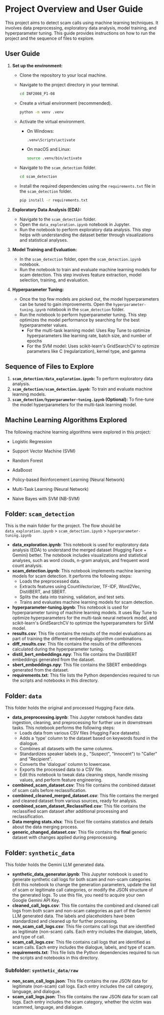 # Project Overview and User Guide

This project aims to detect scam calls using machine learning techniques. It involves data preprocessing, exploratory data analysis, model training, and hyperparameter tuning. This guide provides instructions on how to run the project and the sequence of files to explore.

## User Guide

1.  **Set up the environment:**

    *   Clone the repository to your local machine.
    *   Navigate to the project directory in your terminal.

        ```bash
        cd INF2008_P1-08
        ```
    *   Create a virtual environment (recommended).

        ```bash
        python -m venv .venv
        ```
    *   Activate the virtual environment.

        *   On Windows:

            ```bash
            .venv\Scripts\activate
            ```
        *   On macOS and Linux:

            ```bash
            source .venv/bin/activate
            ```
    *   Navigate to the `scam_detection` folder.

        ```bash
        cd scam_detection
        ```
    *   Install the required dependencies using the `requirements.txt` file in the `scam_detection` folder.

        ```bash
        pip install -r requirements.txt
        ```

2.  **Exploratory Data Analysis (EDA):**

    *   Navigate to the `scam_detection` folder.
    *   Open the `data_exploration.ipynb` notebook in Jupyter.
    *   Run the notebook to perform exploratory data analysis. This step helps with understanding the dataset better through visualizations and statistical analyses.

3.  **Model Training and Evaluation:**

    *   In the `scam_detection` folder, open the `scam_detection.ipynb` notebook.
    *   Run the notebook to train and evaluate machine learning models for scam detection. This step involves feature extraction, model selection, training, and evaluation.

4.  **Hyperparameter Tuning:**

    *   Once the top few models are picked out, the model hyperparameters can be tuned to gain improvements. Open the `hyperparameter-tuning.ipynb` notebook in the `scam_detection` folder.
    *   Run the notebook to perform hyperparameter tuning. This step optimizes the model performance by searching for the best hyperparameter values.
	    * For the multi-task learning model: Uses Ray Tune to optimize hyperparameters like learning rate, batch size, and number of epochs
		* For the SVM model: Uses scikit-learn's GridSearchCV to optimize parameters like C (regularization), kernel type, and gamma

## Sequence of Files to Explore

1.  **`scam_detection/data_exploration.ipynb`:** To perform exploratory data analysis.
2.  **`scam_detection/scam_detection.ipynb`:** To train and evaluate machine learning models.
3.  **`scam_detection/hyperparameter-tuning.ipynb` (Optional):** To fine-tune the model hyperparameters for the multi-task learning model.

## Machine Learning Algorithms Explored

The following machine learning algorithms were explored in this project:
* Logistic Regression

* Support Vector Machine (SVM)

* Random Forest

* AdaBoost

* Policy-based Reinforcement Learning (Neural Network)

* Multi-Task Learning (Neural Network)

* Naive Bayes with SVM (NB-SVM)

## Folder: `scam_detection`

This is the main folder for the project. The flow should be `data_exploration.ipynb` > `scam_detection.ipynb` > `hyperparameter-tuning.ipynb`

-   **data_exploration.ipynb**: This notebook is used for exploratory data analysis (EDA) to understand the merged dataset (Hugging Face + Gemini) better. The notebook includes visualizations and statistical analyses, such as word clouds, n-gram analysis, and frequent word count analysis.
-   **scam_detection.ipynb**: This notebook implements machine learning models for scam detection. It performs the following steps:
    *   Loads the preprocessed data.
    *   Extracts features using CountVectorizer, TF-IDF, Word2Vec, DistilBERT, and SBERT.
    *   Splits the data into training, validation, and test sets.
    *   Trains and evaluates machine learning models for scam detection.
-   **hyperparameter-tuning.ipynb**: This notebook is used for hyperparameter tuning of machine learning models. It uses Ray Tune to optimize hyperparameters for the multi-task neural network model, and scikit-learn's GridSearchCV to optimize the hyperparameters for SVM model.
-   **results.csv**: This file contains the results of the model evaluations as part of training the different embedding-algorithm combinations.
-   **diff_results.csv**: This file contains the results of the differences calculated during the hyperparameter tuning.
-   **distil_bert_embeddings.npy**: This file contains the DistilBERT embeddings generated from the dataset.
-   **sbert_embeddings.npy**: This file contains the SBERT embeddings generated from the dataset.
-   **requirements.txt**: This file lists the Python dependencies required to run the scripts and notebooks in this directory.

## Folder: `data`

This folder holds the original and processed Hugging Face data.

-   **data_preprocessing.ipynb**: This Jupyter notebook handles data ingestion, cleaning, and preprocessing for further use in downstream tasks. This notebook performs the following steps:
    *   Loads data from various CSV files (Hugging Face datasets).
    *   Adds a 'type' column to the dataset based on keywords found in the dialogue.
    *   Combines all datasets with the same columns.
    *   Standardizes speaker labels (e.g., "Suspect", "Innocent") to "Caller" and "Recipient".
    *   Converts the 'dialogue' column to lowercase.
    *   Exports the processed data to a CSV file.
    *   Edit this notebook to tweak data cleaning steps, handle missing values, and perform feature engineering.
-   **combined_scam_dataset.csv**: This file contains the combined dataset of scam calls before reclassification.
-   **combined_cleaned_merged_dataset.csv**: This file contains the merged and cleaned dataset from various sources, ready for analysis.
-   **combined_scam_dataset_Reclassified.csv**: This file contains the reclassified scam dataset after additional processing and reclassification.
-   **Data merging stats.xlsx**: This Excel file contains statistics and details about the data merging process.
-   **generic_changed_dataset.csv**: This file contains the **final** generic dataset with changes applied during preprocessing.


## Folder: `synthetic_data`

This folder holds the Gemini LLM generated data.

-   **synthetic_data_generator.ipynb**: This Jupyter notebook is used to generate synthetic call logs for both scam and non-scam categories. Edit this notebook to change the generation parameters, update the list of scam or legitimate call categories, or modify the JSON structure of the generated logs. To use this file, you need to acquire your own Google Gemini API Key.
-   **cleaned_call_logs.csv**: This file contains the combined and cleaned call logs from both scam and non-scam categories as part of the Gemini LLM generated data. The labels and placeholders have been standardized and cleaned up for further processing.
-   **non_scam_call_logs.csv**: This file contains call logs that are identified as legitimate (non-scam) calls. Each entry includes the dialogue, labels, and type of call.
-   **scam_call_logs.csv**: This file contains call logs that are identified as scam calls. Each entry includes the dialogue, labels, and type of scam.
-   **requirements.txt**: This file lists the Python dependencies required to run the scripts and notebooks in this directory.

### Subfolder: `synthetic_data/raw`

-   **non_scam_call_logs.json**: This file contains the raw JSON data for legitimate (non-scam) call logs. Each entry includes the call category, language, and dialogue.
-   **scam_call_logs.json**: This file contains the raw JSON data for scam call logs. Each entry includes the scam category, whether the victim was scammed, language, and dialogue.
